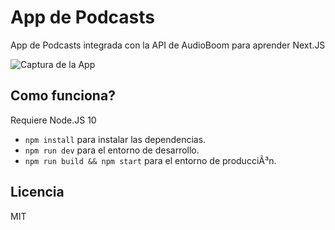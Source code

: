 # App de Podcasts 

App de Podcasts integrada con la API de AudioBoom para aprender Next.JS

![Captura de la App](./.readme-static/captura.png)

## Como funciona?

Requiere Node.JS 10

* `npm install` para instalar las dependencias.
* `npm run dev` para el entorno de desarrollo.
* `npm run build && npm start` para el entorno de producciÃ³n.

## Licencia

MIT